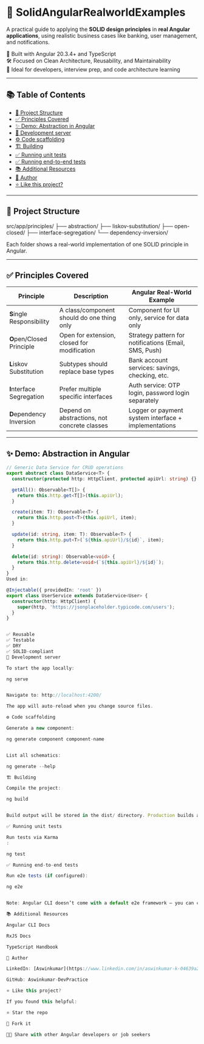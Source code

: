# 🧠 SolidAngularRealworldExamples

A practical guide to applying the **SOLID design principles** in **real Angular applications**, using realistic business cases like banking, user management, and notifications.

🚀 Built with Angular 20.3.4+ and TypeScript  
🛠️ Focused on Clean Architecture, Reusability, and Maintainability  
📘 Ideal for developers, interview prep, and code architecture learning

---

## 📚 Table of Contents

- [📌 Project Structure](#-project-structure)
- [✅ Principles Covered](#-principles-covered)
- [✨ Demo: Abstraction in Angular](#-demo-abstraction-in-angular)
- [🚀 Development server](#-development-server)
- [⚙️ Code scaffolding](#️-code-scaffolding)
- [🏗 Building](#-building)
- [✅ Running unit tests](#-running-unit-tests)
- [✅ Running end-to-end tests](#-running-end-to-end-tests)
- [📚 Additional Resources](#-additional-resources)
- [👤 Author](#-author)
- [⭐️ Like this project?](#️-like-this-project)

---

## 📌 Project Structure

src/app/principles/
├── abstraction/
├── liskov-substitution/
├── open-closed/
├── interface-segregation/
└── dependency-inversion/


Each folder shows a real-world implementation of one SOLID principle in Angular.

---

## ✅ Principles Covered

| Principle | Description | Angular Real-World Example |
|----------|-------------|-----------------------------|
| **S**ingle Responsibility | A class/component should do one thing only | Component for UI only, service for data only |
| **O**pen/Closed Principle | Open for extension, closed for modification | Strategy pattern for notifications (Email, SMS, Push) |
| **L**iskov Substitution | Subtypes should replace base types | Bank account services: savings, checking, etc. |
| **I**nterface Segregation | Prefer multiple specific interfaces | Auth service: OTP login, password login separately |
| **D**ependency Inversion | Depend on abstractions, not concrete classes | Logger or payment system interface + implementations |

---

## ✨ Demo: Abstraction in Angular

```ts
// Generic Data Service for CRUD operations
export abstract class DataService<T> {
  constructor(protected http: HttpClient, protected apiUrl: string) {}

  getAll(): Observable<T[]> {
    return this.http.get<T[]>(this.apiUrl);
  }

  create(item: T): Observable<T> {
    return this.http.post<T>(this.apiUrl, item);
  }

  update(id: string, item: T): Observable<T> {
    return this.http.put<T>(`${this.apiUrl}/${id}`, item);
  }

  delete(id: string): Observable<void> {
    return this.http.delete<void>(`${this.apiUrl}/${id}`);
  }
}
Used in:

@Injectable({ providedIn: 'root' })
export class UserService extends DataService<User> {
  constructor(http: HttpClient) {
    super(http, 'https://jsonplaceholder.typicode.com/users');
  }
}


✅ Reusable
✅ Testable
✅ DRY
✅ SOLID-compliant
🚀 Development server

To start the app locally:

ng serve


Navigate to: http://localhost:4200/

The app will auto-reload when you change source files.

⚙️ Code scaffolding

Generate a new component:

ng generate component component-name


List all schematics:

ng generate --help

🏗 Building

Compile the project:

ng build


Build output will be stored in the dist/ directory. Production builds are optimized.

✅ Running unit tests

Run tests via Karma
:

ng test

✅ Running end-to-end tests

Run e2e tests (if configured):

ng e2e


Note: Angular CLI doesn’t come with a default e2e framework — you can choose one (e.g., Cypress, Playwright).

📚 Additional Resources

Angular CLI Docs

RxJS Docs

TypeScript Handbook

👤 Author

LinkedIn: [Aswinkumar](https://www.linkedin.com/in/aswinkumar-k-04639a208)

GitHub: Aswinkumar-DevPractice

⭐️ Like this project?

If you found this helpful:

⭐️ Star the repo

🍴 Fork it

🧑‍💻 Share with other Angular developers or job seekers